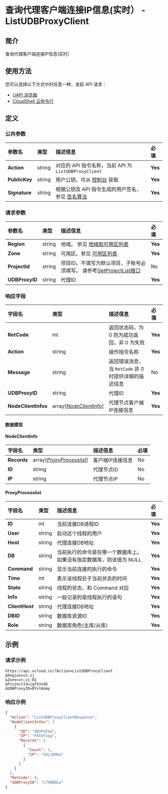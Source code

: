 # 查询代理客户端连接IP信息(实时） - ListUDBProxyClient

## 简介

查询代理客户端连接IP信息(实时）






## 使用方法

您可以选择以下方式中的任意一种，发起 API 请求：
- [UAPI 浏览器](https://console.ucloud.cn/uapi/detail?id=ListUDBProxyClient)
- [CloudShell 云命令行](https://shell.ucloud.cn/)


## 定义

### 公共参数

| 参数名 | 类型 | 描述信息 | 必填 |
|:---|:---|:---|:---|
| **Action**     | string  | 对应的 API 指令名称，当前 API 为 `ListUDBProxyClient`                        | **Yes** |
| **PublicKey**  | string  | 用户公钥，可从 [控制台](https://console.ucloud.cn/uapi/apikey) 获取                                             | **Yes** |
| **Signature**  | string  | 根据公钥及 API 指令生成的用户签名，参见 [签名算法](api/summary/signature.md)  | **Yes** |

### 请求参数

| 参数名 | 类型 | 描述信息 | 必填 |
|:---|:---|:---|:---|
| **Region** | string | 地域。 参见 [地域和可用区列表](https://docs.ucloud.cn/api/summary/regionlist) |**Yes**|
| **Zone** | string | 可用区。参见 [可用区列表](https://docs.ucloud.cn/api/summary/regionlist) |**Yes**|
| **ProjectId** | string | 项目ID。不填写为默认项目，子帐号必须填写。 请参考[GetProjectList接口](https://docs.ucloud.cn/api/summary/get_project_list) |No|
| **UDBProxyID** | string | 代理ID |**Yes**|

### 响应字段

| 字段名 | 类型 | 描述信息 | 必填 |
|:---|:---|:---|:---|
| **RetCode** | int | 返回状态码，为 0 则为成功返回，非 0 为失败 |**Yes**|
| **Action** | string | 操作指令名称 |**Yes**|
| **Message** | string | 返回错误消息，当 `RetCode` 非 0 时提供详细的描述信息 |No|
| **UDBProxyID** | string | 代理ID |**Yes**|
| **NodeClientInfos** | array[[*NodeClientInfo*](#NodeClientInfo)] | 代理节点客户端IP连接信息 |**Yes**|

#### 数据模型


#### NodeClientInfo

| 字段名 | 类型 | 描述信息 | 必填 |
|:---|:---|:---|:---|
| **Records** | array[[*ProxyProcesslist*](#ProxyProcesslist)] | 客户端IP连接信息 |No|
| **ID** | string | 代理节点ID |No|
| **IP** | string | 代理节点IP |No|

#### ProxyProcesslist

| 字段名 | 类型 | 描述信息 | 必填 |
|:---|:---|:---|:---|
| **ID** | int | 当前连接DB进程ID |**Yes**|
| **User** | string | 启动这个线程的用户 |**Yes**|
| **Host** | string | 代理连接DB地址 |**Yes**|
| **DB** | string | 当前执行的命令是在哪一个数据库上。如果没有指定数据库，则该值为 NULL |**Yes**|
| **Command** | string | 显示当前连接的执行的命令 |**Yes**|
| **Time** | int | 表示该线程处于当前状态的时间 |**Yes**|
| **State** | string | 线程的状态，和 Command 对应 |**Yes**|
| **Info** | string | 一般记录的是线程执行的语句 |**Yes**|
| **ClientHost** | string | 代理连接DB地址 |**Yes**|
| **DBID** | string | 数据库资源ID |**Yes**|
| **Role** | string | 数据库角色(主库/从库) |**Yes**|

## 示例

### 请求示例
    
```
https://api.ucloud.cn/?Action=ListUDBProxyClient
&Region=cn-zj
&Zone=cn-zj-01
&ProjectId=jgfkYodX
&UDBProxyID=DYvlHomp
```

### 响应示例
    
```json
{
  "Action": "ListUDBProxyClientResponse",
  "NodeClientInfos": [
    {
      "ID": "XMzPaFXa",
      "IP": "FKtUfzpg",
      "Records": [
        {
          "Count": 5,
          "IP": "GUjJGHGa"
        }
      ]
    }
  ],
  "RetCode": 0,
  "UDBProxyID": "LTXRBQLw"
}
```






